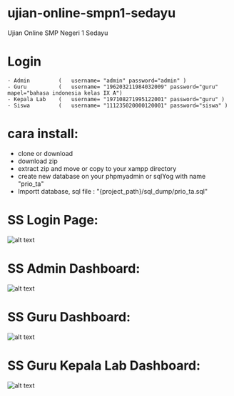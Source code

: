 # ujian-online-smpn1-sedayu
Ujian Online SMP  Negeri 1 Sedayu

# Login
    - Admin         (   username= "admin" password="admin" )
    - Guru          (   username= "196203211984032009" password="guru" mapel="bahasa indonesia kelas IX A")
    - Kepala Lab    (   username= "197108271995122001" password="guru" )
    - Siswa         (   username= "111235020000120001" password="siswa" )

# cara install:
- clone or download
- download zip
- extract zip and move or copy to your xampp directory
- create new database on your phpmyadmin or sqlYog  with name "prio_ta"
- Importt database, sql file : "{project_path}/sql_dump/prio_ta.sql"

# SS Login Page:
![alt text](https://raw.githubusercontent.com/csynoers/ujian-online-smpn1-sedayu/master/login-page.png)

# SS Admin Dashboard:
![alt text](https://raw.githubusercontent.com/csynoers/ujian-online-smpn1-sedayu/master/admin-dashboard.png)

# SS Guru Dashboard:
![alt text](https://raw.githubusercontent.com/csynoers/ujian-online-smpn1-sedayu/master/guru-dashboard.png)

# SS Guru Kepala Lab Dashboard:
![alt text](https://raw.githubusercontent.com/csynoers/ujian-online-smpn1-sedayu/master/guru-kep-lab-dashboard.png)